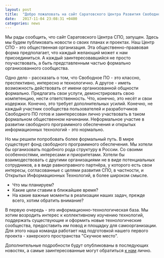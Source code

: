 ```yaml
---
layout: post
title:  "Добро пожаловать на сайт Саратовского Центра Развития Свободного Программного Обеспечения (Саратовского Центра СПО)"
date:   2017-11-04 23:08:31 +0400
categories: news
---
```

Мы рады сообщить, что сайт Саратовского Центра СПО, запущен. Здесь мы будем публиковать новости о своих планах и проектах. Наш Центр СПО - это общественная организация.
Эта общественно-праавовая форма предполагает, что каждый желающий может к нам присоединиться. А каждый заинтересовавшийся не просто поучаствовать, а быть представленным частью формально
организованного сообщества.

Одно дело - рассказать о том, что Свободное ПО - это классно, преспективно, интересно и технологично. А другое - иметь возможность действовать от имени организованной общности
формально. Предлагать свои услуги, демонстрировать свою компетенцию, нести ответственность. Что, конечно, это несёт и свои издержки. Конечно, это требует дополнительных усилий.
Конечно, не каждый участник сообщества пользователей и разработчиков Свободного ПО готов и заинтересован лично участвовать в таком формальном общественном начинании. Неформальное участие
в развитии свободного программного обеспечения и открытых информационных технологий - это нормально.

Но мы решили попробовать более формальный путь. В мире существует фонд свободного программного обеспечения. Мы хотели бы организовать подобного рода структуру в России. Со своими особенностями,
интересами и приоритетами. Хотели бы взаимодествовать с другими организациями не в виде потенциальных сотрудников, а в виде равноправного партнёра, у которого есть свои интересы, согласованные
с целями развития СПО, в частности, и Открытых Информационных Технологий, в более широком смысле.

- Что мы планируем?
- Какие цели ставим в ближайшее время?
- На какие важные моменты в реализации наших задач, прежде всего, хотим обратить внимание?

В первую очередь - это информационно-технологическая база. Мы хотим возродить интерес к коллективному изучению технологий,
поддержать существующие и оформить новые технологические сообщества, предоставить им повод и площадку для самоорганизации.
Для этого наша команда работает над подготовкой нашего первого проекта - хакерского пространства "Скучное место".

Дополнительные подробности будут опубликованы в последующих новостях, а самые заинтересованные могут обратиться [к нам](/about/) лично.
